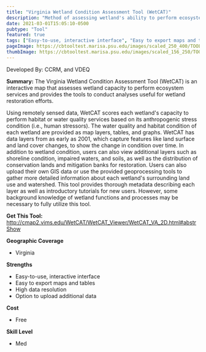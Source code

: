 ```yaml
---
title: "Virginia Wetland Condition Assessment Tool (WetCAT)"
description: "Method of assessing wetland's ability to perform ecosystem services."
date: 2021-03-01T15:05:10-0500
pubtype: "Tool"
featured: true
tags: ["Easy-to-use, interactive interface", "Easy to export maps and tables", "High data resolution", "Option to upload additional data"]
pageImage: https://cbtooltest.marisa.psu.edu/images/scaled_250_400/TOOLID_4.0_ScreenCapture-1.png
thumbImage: https://cbtooltest.marisa.psu.edu/images/scaled_156_250/TOOLID_4.0_ScreenCapture-1.png
---
```

Developed By: CCRM, and VDEQ

**Summary:** The Virginia Wetland Condition Assessment Tool (WetCAT) is an interactive map that assesses wetland capacity to perform ecosystem services and provides the tools to conduct analyses useful for wetland restoration efforts. 

Using remotely sensed data, WetCAT scores each wetland's capacity to perform habitat or water quality services based on its anthropogenic stress condition (i.e., human stressors). The water quality and habitat condition of each wetland are provided as map layers, tables, and graphs. WetCAT has data layers from as early as 2001, which capture features like land surface and land cover changes, to show the change in condition over time. In addition to wetland condition, users can also view additional layers such as shoreline condition, impaired waters, and soils, as well as the distribution of conservation lands and mitigation banks for restoration. Users can also upload their own GIS data or use the provided geoprocessing tools to gather more detailed information about each wetland's surrounding land use and watershed. This tool provides thorough metadata describing each layer as well as introductory tutorials for new users. However, some background knowledge of wetland functions and processes may be necessary to fully utilize this tool.

__**Get This Tool:**__ http://cmap2.vims.edu/WetCAT/WetCAT_Viewer/WetCAT_VA_2D.html#abstrShow

__**Geographic Coverage**__
- Virginia

__**Strengths**__
-  Easy-to-use, interactive interface
-  Easy to export maps and tables
-  High data resolution
-  Option to upload additional data

__**Cost**__
- Free

__**Skill Level**__
- Med
